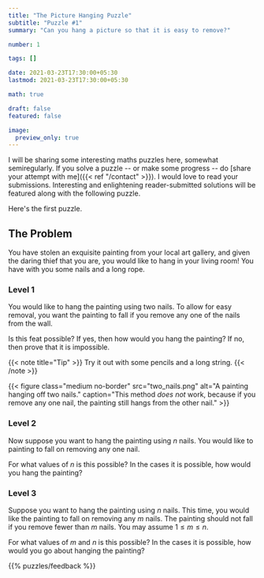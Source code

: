 ```yaml
---
title: "The Picture Hanging Puzzle"
subtitle: "Puzzle #1"
summary: "Can you hang a picture so that it is easy to remove?"

number: 1

tags: []

date: 2021-03-23T17:30:00+05:30
lastmod: 2021-03-23T17:30:00+05:30

math: true

draft: false
featured: false

image:
  preview_only: true
---
```


I will be sharing some interesting maths puzzles here, somewhat semiregularly. If you solve a puzzle -- or make some progress -- do  [share your attempt with me]({{< ref "/contact" >}}). I would love to read your submissions. Interesting and enlightening reader-submitted solutions will be featured along with the following puzzle.

Here's the first puzzle.

## The Problem

You have stolen an exquisite painting from your local art gallery, and given the daring thief that you are, you would like to hang in your living room! You have with you some nails and a long rope.

### Level 1

You would like to hang the painting using two nails. To allow for easy removal, you want the painting to fall if you remove any one of the nails from the wall.

 Is this feat possible? If yes, then how would you hang the painting? If no, then prove that it is impossible.

{{< note title="Tip" >}}
Try it out with some pencils and a long string.
 {{< /note >}}

{{< figure class="medium no-border" src="two_nails.png" alt="A painting hanging off two nails."  caption="This method _does not_ work, because if you remove any one nail, the painting still hangs from the other nail." >}}

### Level 2

Now suppose you want to hang the painting using $n$ nails. You would like to painting to fall on removing any one nail.

For what values of $n$ is this possible? 
In the cases it is possible, how would you hang the painting?

### Level 3

Suppose you want to hang the painting using $n$ nails. This time, you would like the painting to fall on removing any $m$ nails. The painting should not fall if you remove fewer than $m$ nails.
You may assume $1 \le m \le n$. 

For what values of $m$ and $n$ is this possible? 
In the cases it is possible, how would you go about hanging the painting?

{{% puzzles/feedback %}}